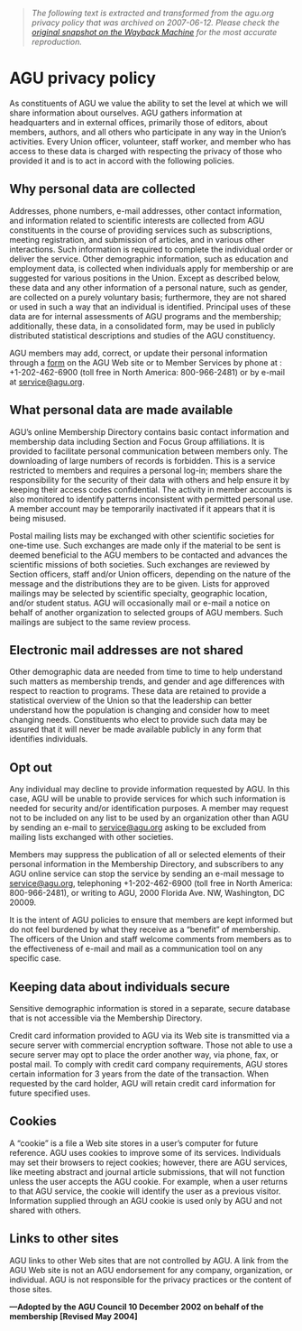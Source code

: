 > *The following text is extracted and transformed from the agu.org privacy policy that was archived on 2007-06-12. Please check the [original snapshot on the Wayback Machine](https://web.archive.org/web/20070612065116id_/http%3A//www.agu.org/pubs/privacy.html) for the most accurate reproduction.*

# AGU privacy policy

As constituents of AGU we value the ability to set the level at which we will share information about ourselves. AGU gathers information at headquarters and in external offices, primarily those of editors, about members, authors, and all others who participate in any way in the Union’s activities. Every Union officer, volunteer, staff worker, and member who has access to these data is charged with respecting the privacy of those who provided it and is to act in accord with the following policies.

## Why personal data are collected

Addresses, phone numbers, e-mail addresses, other contact information, and information related to scientific interests are collected from AGU constituents in the course of providing services such as subscriptions, meeting registration, and submission of articles, and in various other interactions. Such information is required to complete the individual order or deliver the service. Other demographic information, such as education and employment data, is collected when individuals apply for membership or are suggested for various positions in the Union. Except as described below, these data and any other information of a personal nature, such as gender, are collected on a purely voluntary basis; furthermore, they are not shared or used in such a way that an individual is identified. Principal uses of these data are for internal assessments of AGU programs and the membership; additionally, these data, in a consolidated form, may be used in publicly distributed statistical descriptions and studies of the AGU constituency.

AGU members may add, correct, or update their personal information through a [form](https://web.archive.org/cgi-bin/membership_services/member_search.cgi) on the AGU Web site or to Member Services by phone at : +1-202-462-6900 (toll free in North America: 800-966-2481) or by e-mail at [service@agu.org](mailto:service@agu.org).

## What personal data are made available

AGU’s online Membership Directory contains basic contact information and membership data including Section and Focus Group affiliations. It is provided to facilitate personal communication between members only. The downloading of large numbers of records is forbidden. This is a service restricted to members and requires a personal log-in; members share the responsibility for the security of their data with others and help ensure it by keeping their access codes confidential. The activity in member accounts is also monitored to identify patterns inconsistent with permitted personal use. A member account may be temporarily inactivated if it appears that it is being misused.

Postal mailing lists may be exchanged with other scientific societies for one-time use. Such exchanges are made only if the material to be sent is deemed beneficial to the AGU members to be contacted and advances the scientific missions of both societies. Such exchanges are reviewed by Section officers, staff and/or Union officers, depending on the nature of the message and the distributions they are to be given. Lists for approved mailings may be selected by scientific specialty, geographic location, and/or student status. AGU will occasionally mail or e-mail a notice on behalf of another organization to selected groups of AGU members. Such mailings are subject to the same review process.

## Electronic mail addresses are not shared

Other demographic data are needed from time to time to help understand such matters as membership trends, and gender and age differences with respect to reaction to programs. These data are retained to provide a statistical overview of the Union so that the leadership can better understand how the population is changing and consider how to meet changing needs. Constituents who elect to provide such data may be assured that it will never be made available publicly in any form that identifies individuals.

## Opt out

Any individual may decline to provide information requested by AGU. In this case, AGU will be unable to provide services for which such information is needed for security and/or identification purposes. A member may request not to be included on any list to be used by an organization other than AGU by sending an e-mail to [service@agu.org](mailto:service@agu.org) asking to be excluded from mailing lists exchanged with other societies.

Members may suppress the publication of all or selected elements of their personal information in the Membership Directory, and subscribers to any AGU online service can stop the service by sending an e-mail message to [service@agu.org](mailto:service@agu.org), telephoning +1-202-462-6900 (toll free in North America: 800-966-2481), or writing to AGU, 2000 Florida Ave. NW, Washington, DC 20009.

It is the intent of AGU policies to ensure that members are kept informed but do not feel burdened by what they receive as a “benefit” of membership. The officers of the Union and staff welcome comments from members as to the effectiveness of e-mail and mail as a communication tool on any specific case.

## Keeping data about individuals secure

Sensitive demographic information is stored in a separate, secure database that is not accessible via the Membership Directory.

Credit card information provided to AGU via its Web site is transmitted via a secure server with commercial encryption software. Those not able to use a secure server may opt to place the order another way, via phone, fax, or postal mail. To comply with credit card company requirements, AGU stores certain information for 3 years from the date of the transaction. When requested by the card holder, AGU will retain credit card information for future specified uses.

## Cookies

A “cookie” is a file a Web site stores in a user’s computer for future reference. AGU uses cookies to improve some of its services. Individuals may set their browsers to reject cookies; however, there are AGU services, like meeting abstract and journal article submissions, that will not function unless the user accepts the AGU cookie. For example, when a user returns to that AGU service, the cookie will identify the user as a previous visitor. Information supplied through an AGU cookie is used only by AGU and not shared with others.

## Links to other sites

AGU links to other Web sites that are not controlled by AGU. A link from the AGU Web site is not an AGU endorsement for any company, organization, or individual. AGU is not responsible for the privacy practices or the content of those sites.

**—Adopted by the AGU Council 10 December 2002 on behalf of the membership [Revised May 2004]**
